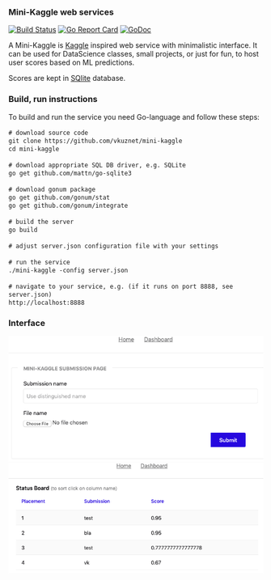 ### Mini-Kaggle web services

[![Build Status](https://travis-ci.org/vkuznet/mini-kaggle.svg?branch=master)](https://travis-ci.org/vkuznet/mini-kaggle)
[![Go Report Card](https://goreportcard.com/badge/github.com/vkuznet/mini-kaggle)](https://goreportcard.com/report/github.com/vkuznet/mini-kaggle)
[![GoDoc](https://godoc.org/github.com/vkuznet/mini-kaggle?status.svg)](https://godoc.org/github.com/vkuznet/mini-kaggle)

A Mini-Kaggle is [Kaggle](https://www.kaggle.com) inspired web service
with minimalistic interface. It can be used for DataScience classes,
small projects, or just for fun, to host user scores based on ML
predictions.

Scores are kept in [SQlite](https://sqlite.org/index.html) database.

### Build, run instructions
To build and run the service you need Go-language and follow these steps:
```
# download source code
git clone https://github.com/vkuznet/mini-kaggle
cd mini-kaggle

# download appropriate SQL DB driver, e.g. SQLite
go get github.com/mattn/go-sqlite3

# download gonum package
go get github.com/gonum/stat
go get github.com/gonum/integrate

# build the server
go build

# adjust server.json configuration file with your settings

# run the service
./mini-kaggle -config server.json

# navigate to your service, e.g. (if it runs on port 8888, see server.json)
http://localhost:8888
```
### Interface
![Home](images/home.png)
![Dashboard](images/dashboard.png)
